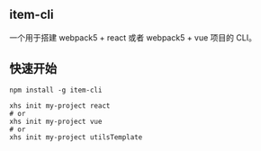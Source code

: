 ## item-cli
一个用于搭建 webpack5 + react 或者 webpack5 + vue 项目的 CLI。

## 快速开始
```
npm install -g item-cli

xhs init my-project react 
# or
xhs init my-project vue
# or
xhs init my-project utilsTemplate 
```